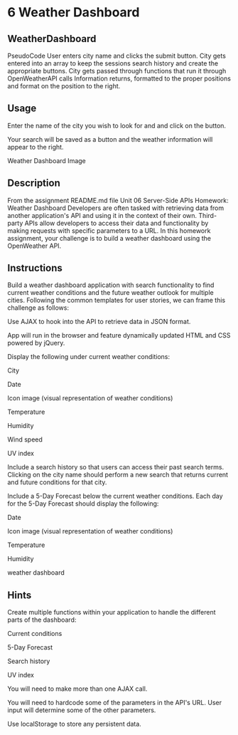 # 6 Weather Dashboard
 
## WeatherDashboard

PseudoCode
User enters city name and clicks the submit button.
City gets entered into an array to keep the sessions search history and create the appropriate buttons.
City gets passed through functions that run it through OpenWeatherAPI calls
Information returns, formatted to the proper positions and format on the position to the right.

## Usage
Enter the name of the city you wish to look for and and click on the button.

Your search will be saved as a button and the weather information will appear to the right.

Weather Dashboard Image

## Description

From the assignment README.md file
Unit 06 Server-Side APIs Homework: Weather Dashboard
Developers are often tasked with retrieving data from another application's API and using it in the context of their own. Third-party APIs allow developers to access their data and functionality by making requests with specific parameters to a URL. In this homework assignment, your challenge is to build a weather dashboard using the OpenWeather API.

## Instructions
Build a weather dashboard application with search functionality to find current weather conditions and the future weather outlook for multiple cities. Following the common templates for user stories, we can frame this challenge as follows:

Use AJAX to hook into the API to retrieve data in JSON format.

App will run in the browser and feature dynamically updated HTML and CSS powered by jQuery.

Display the following under current weather conditions:

City

Date

Icon image (visual representation of weather conditions)

Temperature

Humidity

Wind speed

UV index

Include a search history so that users can access their past search terms. Clicking on the city name should perform a new search that returns current and future conditions for that city.

Include a 5-Day Forecast below the current weather conditions. Each day for the 5-Day Forecast should display the following:

Date

Icon image (visual representation of weather conditions)

Temperature

Humidity

weather dashboard

## Hints
Create multiple functions within your application to handle the different parts of the dashboard:

Current conditions

5-Day Forecast

Search history

UV index

You will need to make more than one AJAX call.

You will need to hardcode some of the parameters in the API's URL. User input will determine some of the other parameters.

Use localStorage to store any persistent data.
